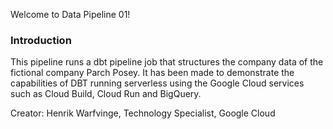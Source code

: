 Welcome to Data Pipeline 01!

### Introduction

This pipeline runs a dbt pipeline job that structures the company data 
of the fictional company Parch Posey. It has been made to demonstrate the capabilities
of DBT running serverless using the Google Cloud services such as Cloud Build, Cloud Run and BigQuery. 

Creator: Henrik Warfvinge, Technology Specialist, Google Cloud


